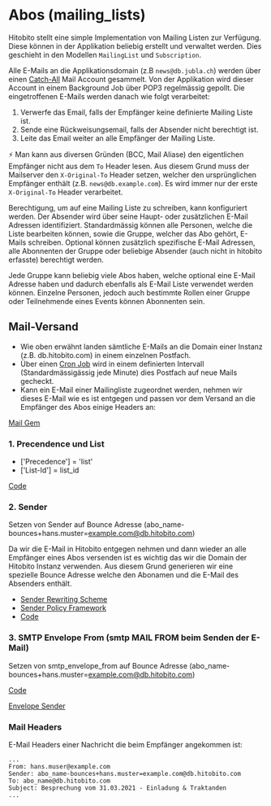 # Abos (mailing_lists)

Hitobito stellt eine simple Implementation von Mailing Listen zur Verfügung.
Diese können in der Applikation beliebig erstellt und verwaltet werden. Dies
geschieht in den Modellen `MailingList` und `Subscription`.

Alle E-Mails an die Applikationsdomain (z.B `news@db.jubla.ch`) werden über
einen [Catch-All](https://de.wikipedia.org/wiki/Catch-All) Mail Account gesammelt. Von der Applikation wird dieser Account
in einem Background Job über POP3 regelmässig gepollt. Die eingetroffenen
E-Mails werden danach wie folgt verarbeitet:

1. Verwerfe das Email, falls der Empfänger keine definierte Mailing Liste ist.
2. Sende eine Rückweisungsemail, falls der Absender nicht berechtigt ist.
3. Leite das Email weiter an alle Empfänger der Mailing Liste.

⚡ Man kann aus diversen Gründen (BCC, Mail Aliase) den eigentlichen Empfänger
nicht aus dem `To` Header lesen. Aus diesem Grund muss der Mailserver den
`X-Original-To` Header setzen, welcher den ursprünglichen Empfänger enthält
(z.B. `news@db.example.com`). Es wird immer nur der erste `X-Original-To` Header
verarbeitet.

Berechtigung, um auf eine Mailing Liste zu schreiben, kann konfiguriert werden.
Der Absender wird über seine Haupt- oder zusätzlichen E-Mail Adressen
identifiziert. Standardmässig können alle Personen, welche die Liste bearbeiten
können, sowie die Gruppe, welcher das Abo gehört, E-Mails schreiben. Optional
können zusätzlich spezifische E-Mail Adressen, alle Abonnenten der Gruppe oder
beliebige Absender (auch nicht in hitobito erfasste) berechtigt werden.

Jede Gruppe kann beliebig viele Abos haben, welche optional eine E-Mail Adresse
haben und dadurch ebenfalls als E-Mail Liste verwendet werden können. Einzelne
Personen, jedoch auch bestimmte Rollen einer Gruppe oder Teilnehmende eines
Events können Abonnenten sein.

## Mail-Versand

* Wie oben erwähnt landen sämtliche E-Mails an die Domain einer Instanz (z.B. db.hitobito.com) in einem einzelnen Postfach. 
* Über einen [Cron Job](https://github.com/hitobito/hitobito/blob/master/app/jobs/mail_relay_job.rb) wird in einem definierten Intervall (Standardmässigässig jede Minute) dies Postfach auf neue Mails gecheckt. 
* Kann ein E-Mail einer Mailingliste zugeordnet werden, nehmen wir dieses E-Mail wie es ist entgegen und passen vor dem Versand an die Empfänger des Abos einige Headers an:

[Mail Gem](https://rubygems.org/gems/mail)

### 1. Precendence und List

- ['Precedence'] = 'list'
- ['List-Id'] = list_id

[Code](https://github.com/hitobito/hitobito/blob/master/app/domain/mail_relay/bulk_mail.rb#L67)

### 2. Sender

Setzen von Sender auf Bounce Adresse (abo_name-bounces+hans.muster=example.com@db.hitobito.com)

Da wir die E-Mail in Hitobito entgegen nehmen und dann wieder an alle Empfänger eines Abos versenden ist es wichtig das wir die Domain der Hitobito Instanz verwenden. Aus diesem Grund generieren wir eine spezielle Bounce Adresse welche den Abonamen und die E-Mail des Absenders enthält.

- [Sender Rewriting Scheme](https://de.wikipedia.org/wiki/Sender_Rewriting_Scheme)
- [Sender Policy Framework](https://de.wikipedia.org/wiki/Sender_Policy_Framework)
- [Code](https://github.com/hitobito/hitobito/blob/master/app/domain/mail_relay/bulk_mail.rb#L67)

### 3. SMTP Envelope From (smtp MAIL FROM beim Senden der E-Mail)

Setzen von smtp_envelope_from auf Bounce Adresse (abo_name-bounces+hans.muster=example.com@db.hitobito.com)

[Code](https://github.com/hitobito/hitobito/blob/master/app/domain/mail_relay/bulk_mail.rb#L72)

[Envelope Sender](https://de.wikipedia.org/wiki/Envelope_Sender)

### Mail Headers

E-Mail Headers einer Nachricht die beim Empfänger angekommen ist:

```
...
From: hans.muser@example.com
Sender: abo_name-bounces+hans.muster=example.com@db.hitobito.com
To: abo_name@db.hitobito.com
Subject: Besprechung vom 31.03.2021 - Einladung & Traktanden
...
```
